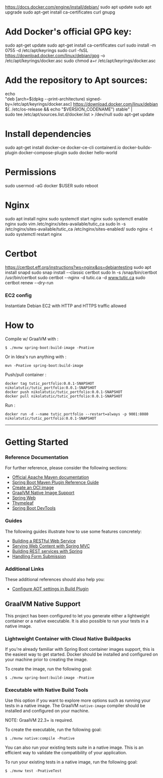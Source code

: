 https://docs.docker.com/engine/install/debian/
sudo apt update
sudo apt upgrade
sudo apt-get install ca-certificates curl gnupg



# Add Docker's official GPG key:
sudo apt-get update
sudo apt-get install ca-certificates curl
sudo install -m 0755 -d /etc/apt/keyrings
sudo curl -fsSL https://download.docker.com/linux/debian/gpg -o /etc/apt/keyrings/docker.asc
sudo chmod a+r /etc/apt/keyrings/docker.asc

# Add the repository to Apt sources:
echo \
"deb [arch=$(dpkg --print-architecture) signed-by=/etc/apt/keyrings/docker.asc] https://download.docker.com/linux/debian \
$(. /etc/os-release && echo "$VERSION_CODENAME") stable" | \
sudo tee /etc/apt/sources.list.d/docker.list > /dev/null
sudo apt-get update

# Install dependencies
sudo apt-get install docker-ce docker-ce-cli containerd.io docker-buildx-plugin docker-compose-plugin
sudo docker hello-world

# Permissions
sudo usermod -aG docker $USER
sudo reboot



# Nginx
sudo apt install nginx
sudo systemctl start nginx
sudo systemctl enable nginx
sudo vim /etc/nginx/sites-available/tutic_ca
sudo ln -s /etc/nginx/sites-available/tutic_ca /etc/nginx/sites-enabled/
sudo nginx -t
sudo systemctl restart nginx

# Certbot
https://certbot.eff.org/instructions?ws=nginx&os=debiantesting
sudo apt install snapd
sudo snap install --classic certbot
sudo ln -s /snap/bin/certbot /usr/bin/certbot
sudo certbot --nginx -d tutic.ca -d www.tutic.ca
sudo certbot renew --dry-run


### EC2 config

Instantiate Debian EC2 with HTTP and HTTPS traffic allowed



# How to

Compile w/ GraalVM with :

```
$ ./mvnw spring-boot:build-image -Pnative
```

Or in Idea's run anything with :

```
mvn -Pnative spring-boot:build-image
```

Push/pull container :

```
docker tag tutic_portfolio:0.0.1-SNAPSHOT nikolatutic/tutic_portfolio:0.0.1-SNAPSHOT
docker push nikolatutic/tutic_portfolio:0.0.1-SNAPSHOT
docker pull nikolatutic/tutic_portfolio:0.0.1-SNAPSHOT
```

Run :
```
docker run -d --name tutic_portfolio --restart=always -p 9001:8080 nikolatutic/tutic_portfolio:0.0.1-SNAPSHOT
```

---

# Getting Started

### Reference Documentation

For further reference, please consider the following sections:

* [Official Apache Maven documentation](https://maven.apache.org/guides/index.html)
* [Spring Boot Maven Plugin Reference Guide](https://docs.spring.io/spring-boot/docs/3.1.4/maven-plugin/reference/html/)
* [Create an OCI image](https://docs.spring.io/spring-boot/docs/3.1.4/maven-plugin/reference/html/#build-image)
* [GraalVM Native Image Support](https://docs.spring.io/spring-boot/docs/3.1.4/reference/html/native-image.html#native-image)
* [Spring Web](https://docs.spring.io/spring-boot/docs/3.1.4/reference/htmlsingle/index.html#web)
* [Thymeleaf](https://docs.spring.io/spring-boot/docs/3.1.4/reference/htmlsingle/index.html#web.servlet.spring-mvc.template-engines)
* [Spring Boot DevTools](https://docs.spring.io/spring-boot/docs/3.1.4/reference/htmlsingle/index.html#using.devtools)

### Guides

The following guides illustrate how to use some features concretely:

* [Building a RESTful Web Service](https://spring.io/guides/gs/rest-service/)
* [Serving Web Content with Spring MVC](https://spring.io/guides/gs/serving-web-content/)
* [Building REST services with Spring](https://spring.io/guides/tutorials/rest/)
* [Handling Form Submission](https://spring.io/guides/gs/handling-form-submission/)

### Additional Links

These additional references should also help you:

* [Configure AOT settings in Build Plugin](https://docs.spring.io/spring-boot/docs/3.1.4/maven-plugin/reference/htmlsingle/#aot)

## GraalVM Native Support

This project has been configured to let you generate either a lightweight container or a native executable.
It is also possible to run your tests in a native image.

### Lightweight Container with Cloud Native Buildpacks

If you're already familiar with Spring Boot container images support, this is the easiest way to get started.
Docker should be installed and configured on your machine prior to creating the image.

To create the image, run the following goal:

```
$ ./mvnw spring-boot:build-image -Pnative
```

### Executable with Native Build Tools

Use this option if you want to explore more options such as running your tests in a native image.
The GraalVM `native-image` compiler should be installed and configured on your machine.

NOTE: GraalVM 22.3+ is required.

To create the executable, run the following goal:

```
$ ./mvnw native:compile -Pnative
```

You can also run your existing tests suite in a native image.
This is an efficient way to validate the compatibility of your application.

To run your existing tests in a native image, run the following goal:

```
$ ./mvnw test -PnativeTest
```

